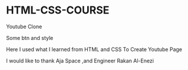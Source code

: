 # HTML-CSS-COURSE
Youtube Clone 


Some btn and style


Here I used what I learned from HTML and CSS To Create Youtube Page


I would like to thank Aja Space ,and Engineer Rakan Al-Enezi

